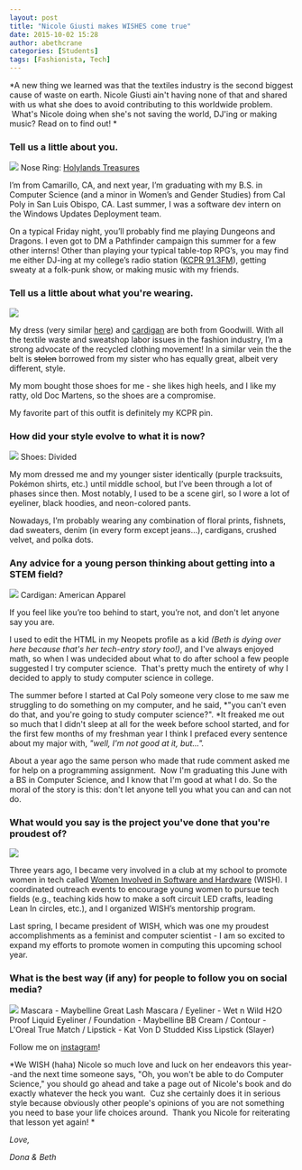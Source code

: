 ```yaml
---
layout: post
title: "Nicole Giusti makes WISHES come true"
date: 2015-10-02 15:28
author: abethcrane
categories: [Students]
tags: [Fashionista, Tech]
---
```


*A new thing we learned was that the textiles industry is the second biggest cause of waste on earth. Nicole Giusti ain't having none of that and shared with us what she does to avoid contributing to this worldwide problem.  What's Nicole doing when she's not saving the world, DJ'ing or making music? Read on to find out! *

### Tell us a little about you.

[![](http://www.fibonaccisequinsblog.com/wp-content/uploads/2015/09/IMG_7445-683x1024.jpg)](http://www.fibonaccisequinsblog.com/wp-content/uploads/2015/09/IMG_7445.jpg) Nose Ring: [Holylands Treasures](https://www.etsy.com/shop/Holylandstreasures)

I’m from Camarillo, CA, and next year, I’m graduating with my B.S. in Computer Science (and a minor in Women’s and Gender Studies) from Cal Poly in San Luis Obispo, CA. Last summer, I was a software dev intern on the Windows Updates Deployment team.

On a typical Friday night, you’ll probably find me playing Dungeons and Dragons. I even got to DM a Pathfinder campaign this summer for a few other interns! Other than playing your typical table-top RPG’s, you may find me either DJ-ing at my college’s radio station ([KCPR 91.3FM](http://kcpr.org/)), getting sweaty at a folk-punk show, or making music with my friends.

### Tell us a little about what you're wearing.

[![](http://www.fibonaccisequinsblog.com/wp-content/uploads/2015/09/IMG_7357-683x1024.jpg)](http://www.fibonaccisequinsblog.com/wp-content/uploads/2015/09/IMG_7357.jpg)

My dress (very similar [here](http://amzn.to/1Vtqut4)) and [cardigan](http://amzn.to/1Rlhlg4) are both from Goodwill. With all the textile waste and sweatshop labor issues in the fashion industry, I’m a strong advocate of the recycled clothing movement! In a similar vein the the belt is ~~stolen~~ borrowed from my sister who has equally great, albeit very different, style.

My mom bought those shoes for me - she likes high heels, and I like my ratty, old Doc Martens, so the shoes are a compromise.

My favorite part of this outfit is definitely my KCPR pin.

### How did your style evolve to what it is now?

[![](http://www.fibonaccisequinsblog.com/wp-content/uploads/2015/09/IMG_7442-1024x683.jpg)](http://www.fibonaccisequinsblog.com/wp-content/uploads/2015/09/IMG_7442.jpg) Shoes: Divided

My mom dressed me and my younger sister identically (purple tracksuits, Pokémon shirts, etc.) until middle school, but I’ve been through a lot of phases since then. Most notably, I used to be a scene girl, so I wore a lot of eyeliner, black hoodies, and neon-colored pants.

Nowadays, I’m probably wearing any combination of floral prints, fishnets, dad sweaters, denim (in every form except jeans…), cardigans, crushed velvet, and polka dots.

### Any advice for a young person thinking about getting into a STEM field?

[![](http://www.fibonaccisequinsblog.com/wp-content/uploads/2015/09/IMG_7388-683x1024.jpg)](http://www.fibonaccisequinsblog.com/wp-content/uploads/2015/09/IMG_7388.jpg) Cardigan: American Apparel

If you feel like you’re too behind to start, you’re not, and don't let anyone say you are.

I used to edit the HTML in my Neopets profile as a kid *(Beth is dying over here because that's her tech-entry story too!)*, and I've always enjoyed math, so when I was undecided about what to do after school a few people suggested I try computer science.  That's pretty much the entirety of why I decided to apply to study computer science in college.

The summer before I started at Cal Poly someone very close to me saw me struggling to do something on my computer, and he said, *"you can't even do that, and you're going to study computer science?". *It freaked me out so much that I didn't sleep at all for the week before school started, and for the first few months of my freshman year I think I prefaced every sentence about my major with, *"well, I'm not good at it, but...".*

About a year ago the same person who made that rude comment asked me for help on a programming assignment.  Now I'm graduating this June with a BS in Computer Science, and I know that I'm good at what I do. So the moral of the story is this: don't let anyone tell you what you can and can not do.

### What would you say is the project you've done that you're proudest of?

[![](http://www.fibonaccisequinsblog.com/wp-content/uploads/2015/09/IMG_7364-1024x683.jpg)](http://www.fibonaccisequinsblog.com/wp-content/uploads/2015/09/IMG_7364.jpg)

Three years ago, I became very involved in a club at my school to promote women in tech called [Women Involved in Software and Hardware](http://www.calpoly.edu/~wish/) (WISH). I coordinated outreach events to encourage young women to pursue tech fields (e.g., teaching kids how to make a soft circuit LED crafts, leading Lean In circles, etc.), and I organized WISH’s mentorship program.

Last spring, I became president of WISH, which was one my proudest accomplishments as a feminist and computer scientist - I am so excited to expand my efforts to promote women in computing this upcoming school year.

### What is the best way (if any) for people to follow you on social media?

[![](http://www.fibonaccisequinsblog.com/wp-content/uploads/2015/09/IMG_7455-683x1024.jpg)](http://www.fibonaccisequinsblog.com/wp-content/uploads/2015/09/IMG_7455.jpg) Mascara - Maybelline Great Lash Mascara / Eyeliner - Wet n Wild H2O Proof Liquid Eyeliner / Foundation - Maybelline BB Cream / Contour - L'Oreal True Match / Lipstick - Kat Von D Studded Kiss Lipstick (Slayer)

Follow me on [instagram](http://instagram.com/nicole.giusti)!

*We WISH (haha) Nicole so much love and luck on her endeavors this year--and the next time someone says, "Oh, you won't be able to do Computer Science," you should go ahead and take a page out of Nicole's book and do exactly whatever the heck you want.  Cuz she certainly does it in serious style because obviously other people's opinions of you are not something you need to base your life choices around.  Thank you Nicole for reiterating that lesson yet again! *

*Love,*

*Dona & Beth*
